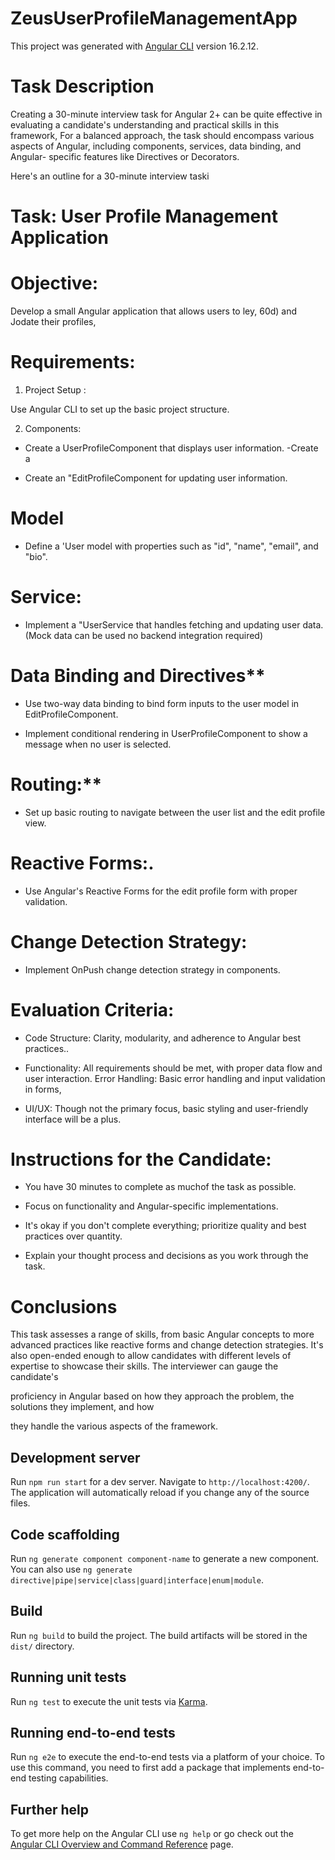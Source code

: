 # ZeusUserProfileManagementApp

This project was generated with [Angular CLI](https://github.com/angular/angular-cli) version 16.2.12.

# Task Description

Creating a 30-minute interview task for Angular 2+ can be quite effective in evaluating a candidate's understanding and practical skills in this framework, For a balanced approach, the task should encompass various aspects of Angular, including components, services, data binding, and Angular- specific features like Directives or Decorators.

Here's an outline for a 30-minute interview taski

# Task: User Profile Management Application

# Objective: 
Develop a small Angular application that allows users to ley, 60d) and Jodate their profiles,

# Requirements:



1. Project Setup : 

Use Angular CLI to set up the basic project structure.

2. Components:

- Create a UserProfileComponent that displays user information. -Create a

- Create an "EditProfileComponent for updating user information.

# Model

- Define a 'User model with properties such as "id", "name", "email", and "bio".

# Service:

- Implement a "UserService that handles fetching and updating user data. (Mock data can be used no backend integration required)

# Data Binding and Directives**

- Use two-way data binding to bind form inputs to the user model in EditProfileComponent.

- Implement conditional rendering in UserProfileComponent to show a message when no user is selected.

# Routing:**

- Set up basic routing to navigate between the user list and the edit profile view.

# Reactive Forms:.

- Use Angular's Reactive Forms for the edit profile form with proper validation.

# Change Detection Strategy:

- Implement OnPush change detection strategy in components.



# Evaluation Criteria:

- Code Structure: Clarity, modularity, and adherence to Angular best practices..

- Functionality: All requirements should be met, with proper data flow and user interaction. Error Handling: Basic error handling and input validation in forms,

- UI/UX: Though not the primary focus, basic styling and user-friendly interface will be a plus.



# Instructions for the Candidate: 


- You have 30 minutes to complete as muchof the task as possible.
  
- Focus on functionality and Angular-specific implementations.
  
- It's okay if you don't complete everything; prioritize quality and best practices over quantity. 
  
- Explain your thought process and decisions as you work through the task.

# Conclusions

This task assesses a range of skills, from basic Angular concepts to more advanced practices like reactive forms and change detection strategies. It's also open-ended enough to allow candidates with different levels of expertise to showcase their skills. The interviewer can gauge the candidate's

proficiency in Angular based on how they approach the problem, the solutions they implement, and how

they handle the various aspects of the framework.



## Development server

Run `npm run start` for a dev server. Navigate to `http://localhost:4200/`. The application will automatically reload if you change any of the source files.

## Code scaffolding

Run `ng generate component component-name` to generate a new component. You can also use `ng generate directive|pipe|service|class|guard|interface|enum|module`.

## Build

Run `ng build` to build the project. The build artifacts will be stored in the `dist/` directory.

## Running unit tests

Run `ng test` to execute the unit tests via [Karma](https://karma-runner.github.io).

## Running end-to-end tests

Run `ng e2e` to execute the end-to-end tests via a platform of your choice. To use this command, you need to first add a package that implements end-to-end testing capabilities.

## Further help

To get more help on the Angular CLI use `ng help` or go check out the [Angular CLI Overview and Command Reference](https://angular.io/cli) page.
